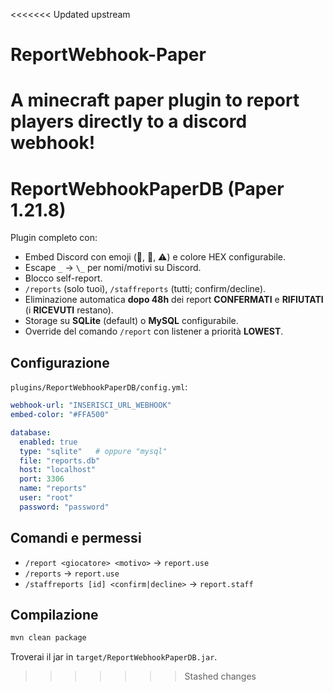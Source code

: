 <<<<<<< Updated upstream
# ReportWebhook-Paper
 A minecraft paper plugin to report players directly to a discord webhook!
=======
# ReportWebhookPaperDB (Paper 1.21.8)

Plugin completo con:
- Embed Discord con emoji (👤, 📝, ⚠️) e colore HEX configurabile.
- Escape `_` -> `\_` per nomi/motivi su Discord.
- Blocco self-report.
- `/reports` (solo tuoi), `/staffreports` (tutti; confirm/decline).
- Eliminazione automatica **dopo 48h** dei report **CONFERMATI** e **RIFIUTATI** (i **RICEVUTI** restano).
- Storage su **SQLite** (default) o **MySQL** configurabile.
- Override del comando `/report` con listener a priorità **LOWEST**.

## Configurazione
`plugins/ReportWebhookPaperDB/config.yml`:
```yaml
webhook-url: "INSERISCI_URL_WEBHOOK"
embed-color: "#FFA500"

database:
  enabled: true
  type: "sqlite"   # oppure "mysql"
  file: "reports.db"
  host: "localhost"
  port: 3306
  name: "reports"
  user: "root"
  password: "password"
```

## Comandi e permessi
- `/report <giocatore> <motivo>` → `report.use`
- `/reports` → `report.use`
- `/staffreports [id] <confirm|decline>` → `report.staff`

## Compilazione
```bash
mvn clean package
```
Troverai il jar in `target/ReportWebhookPaperDB.jar`.
>>>>>>> Stashed changes
